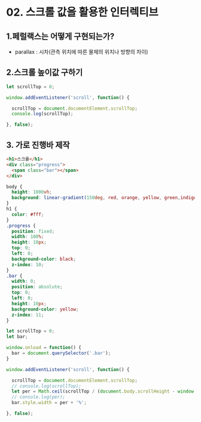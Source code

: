 # 02. 스크롤 값을 활용한 인터렉티브  

## 1.페럴랙스는 어떻게 구현되는가?  
- parallax : 시차(관측 위치에 따른 물체의 위치나 방향의 차이)  

## 2.스크롤 높이값 구하기  

```js
let scrollTop = 0;

window.addEventListener('scroll', function() {

  scrollTop = document.documentElement.scrollTop;
  console.log(scrollTop);

}, false);
```  

## 3. 가로 진행바 제작  

```html
<h1>스크롤</h1>
<div class="progress">
  <span class="bar"></span>
</div>
```

```css
body {
  height: 1000vh;
  background: linear-gradient(150deg, red, orange, yellow, green,indigo, purple, black);
}
h1 {
  color: #fff;
}
.progress {
  position: fixed;
  width: 100%;
  height: 10px;
  top: 0;
  left: 0;
  background-color: black;
  z-index: 10;
}
.bar {
  width: 0;
  position: absolute;
  top: 0;
  left: 0;
  height: 10px;
  background-color: yellow;
  z-index: 11;
}
```

```js
let scrollTop = 0;
let bar;

window.onload = function() {
  bar = document.querySelector('.bar');
}

window.addEventListener('scroll', function() {

  scrollTop = document.documentElement.scrollTop;
  // console.log(scrollTop);
  let per = Math.ceil(scrollTop / (document.body.scrollHeight - window.outerHeight) * 100);
  // console.log(per);
  bar.style.width = per + '%';

}, false);
```